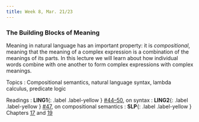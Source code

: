 ```yaml
---
title: Week 8, Mar. 21/23
---
```


### The Building Blocks of Meaning

Meaning in natural language has an important property: it is _compositional_, meaning that the meaning of a complex 
expression is a combination of the meanings of its parts. In this lecture we will learn about how individual words 
combine with one another to form complex expressions with complex meanings.

Topics
: Compositional semantics, natural language syntax, lambda calculus, predicate logic

Readings
: **LING1**{: .label .label-yellow } 
[\#44–50](https://www.morganclaypool.com/doi/abs/10.2200/S00493ED1V01Y201303HLT020), on syntax
: **LING2**{: .label .label-yellow }
[\#47](https://www.morganclaypool.com/doi/abs/10.2200/S00935ED1V02Y201907HLT043), on compositional semantics
: **SLP**{: .label .label-yellow } Chapters [17](https://web.stanford.edu/~jurafsky/slp3/17.pdf) and 
[19](https://web.stanford.edu/~jurafsky/slp3/19.pdf)